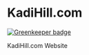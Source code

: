 # KadiHill.com
[![Greenkeeper badge](https://badges.greenkeeper.io/NathanielHill/kadihill.com.svg)](https://greenkeeper.io/)

KadiHill.com Website
